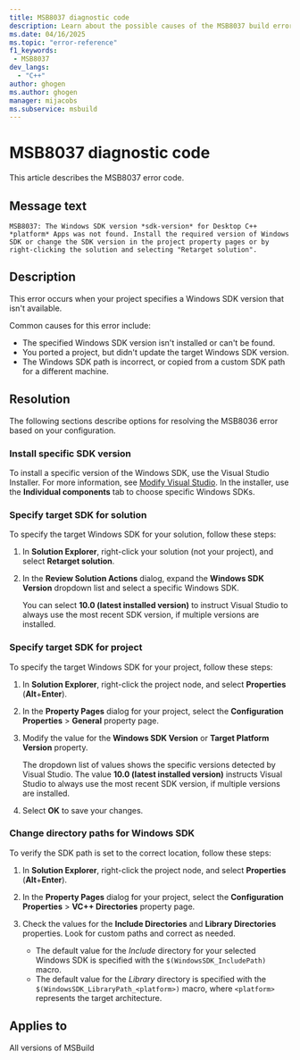 ```yaml
---
title: MSB8037 diagnostic code
description: Learn about the possible causes of the MSB8037 build error and get troubleshooting tips.
ms.date: 04/16/2025
ms.topic: "error-reference"
f1_keywords:
 - MSB8037
dev_langs:
  - "C++"
author: ghogen
ms.author: ghogen
manager: mijacobs
ms.subservice: msbuild
---
```

# MSB8037 diagnostic code

<!-- :::ErrorDefinitionDescription::: -->
<!-- :::editable-content name="introDescription"::: -->
This article describes the MSB8037 error code.
<!-- :::editable-content-end::: -->

## Message text

`MSB8037: The Windows SDK version *sdk-version* for Desktop C++ *platform* Apps was not found. Install the required version of Windows SDK or change the SDK version in the project property pages or by right-clicking the solution and selecting "Retarget solution".`

## Description

This error occurs when your project specifies a Windows SDK version that isn't available.

Common causes for this error include:

- The specified Windows SDK version isn't installed or can't be found.
- You ported a project, but didn't update the target Windows SDK version. 
- The Windows SDK path is incorrect, or copied from a custom SDK path for a different machine. 

## Resolution

The following sections describe options for resolving the MSB8036 error based on your configuration.

### Install specific SDK version

To install a specific version of the Windows SDK, use the Visual Studio Installer. For more information, see [Modify Visual Studio](../../install/modify-visual-studio.md). In the installer, use the **Individual components** tab to choose specific Windows SDKs.

### Specify target SDK for solution

To specify the target Windows SDK for your solution, follow these steps:

1. In **Solution Explorer**, right-click your solution (not your project), and select **Retarget solution**.

1. In the **Review Solution Actions** dialog, expand the **Windows SDK Version** dropdown list and select a specific Windows SDK.

   You can select **10.0 (latest installed version)** to instruct Visual Studio to always use the most recent SDK version, if multiple versions are installed.

### Specify target SDK for project

To specify the target Windows SDK for your project, follow these steps:

1. In **Solution Explorer**, right-click the project node, and select **Properties** (**Alt**+**Enter**).
1. In the **Property Pages** dialog for your project, select the **Configuration Properties** > **General** property page.
1. Modify the value for the **Windows SDK Version** or **Target Platform Version** property.

   The dropdown list of values shows the specific versions detected by Visual Studio. The value **10.0 (latest installed version)** instructs Visual Studio to always use the most recent SDK version, if multiple versions are installed.

1. Select **OK** to save your changes.

### Change directory paths for Windows SDK

To verify the SDK path is set to the correct location, follow these steps:

1. In **Solution Explorer**, right-click the project node, and select **Properties** (**Alt**+**Enter**).
1. In the **Property Pages** dialog for your project, select the **Configuration Properties** > **VC++ Directories** property page.
1. Check the values for the **Include Directories** and **Library Directories** properties. Look for custom paths and correct as needed.

   - The default value for the *Include* directory for your selected Windows SDK is specified with the `$(WindowsSDK_IncludePath)` macro.
   - The default value for the *Library* directory is specified with the `$(WindowsSDK_LibraryPath_<platform>)` macro, where `<platform>` represents the target architecture.

## Applies to

All versions of MSBuild
